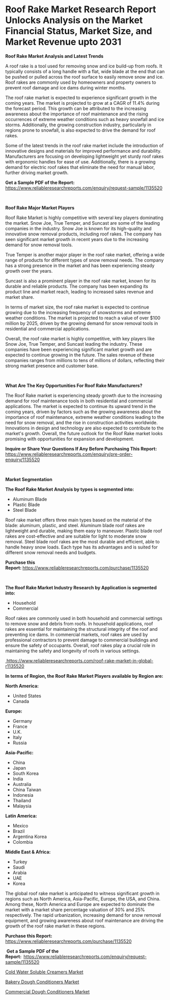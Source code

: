 <p><h1>Roof Rake Market Research Report Unlocks Analysis on the Market Financial Status, Market Size, and Market Revenue upto 2031</h1></p><p><strong>Roof Rake Market Analysis and Latest Trends</strong></p>
<p><p>A roof rake is a tool used for removing snow and ice build-up from roofs. It typically consists of a long handle with a flat, wide blade at the end that can be pushed or pulled across the roof surface to easily remove snow and ice. Roof rakes are commonly used by homeowners and property owners to prevent roof damage and ice dams during winter months.</p><p>The roof rake market is expected to experience significant growth in the coming years. The market is projected to grow at a CAGR of 11.4% during the forecast period. This growth can be attributed to the increasing awareness about the importance of roof maintenance and the rising occurrences of extreme weather conditions such as heavy snowfall and ice storms. Additionally, the growing construction industry, particularly in regions prone to snowfall, is also expected to drive the demand for roof rakes.</p><p>Some of the latest trends in the roof rake market include the introduction of innovative designs and materials for improved performance and durability. Manufacturers are focusing on developing lightweight yet sturdy roof rakes with ergonomic handles for ease of use. Additionally, there is a growing demand for electric roof rakes that eliminate the need for manual labor, further driving market growth.</p></p>
<p><strong>Get a Sample PDF of the Report:&nbsp;</strong> <a href="https://www.reliableresearchreports.com/enquiry/request-sample/1135520">https://www.reliableresearchreports.com/enquiry/request-sample/1135520</a></p>
<p>&nbsp;</p>
<p><strong>Roof Rake Major Market Players</strong></p>
<p><p>Roof Rake Market is highly competitive with several key players dominating the market. Snow Joe, True Temper, and Suncast are some of the leading companies in the industry. Snow Joe is known for its high-quality and innovative snow removal products, including roof rakes. The company has seen significant market growth in recent years due to the increasing demand for snow removal tools.</p><p>True Temper is another major player in the roof rake market, offering a wide range of products for different types of snow removal needs. The company has a strong presence in the market and has been experiencing steady growth over the years.</p><p>Suncast is also a prominent player in the roof rake market, known for its durable and reliable products. The company has been expanding its product line and market reach, leading to increased sales revenue and market share.</p><p>In terms of market size, the roof rake market is expected to continue growing due to the increasing frequency of snowstorms and extreme weather conditions. The market is projected to reach a value of over $100 million by 2025, driven by the growing demand for snow removal tools in residential and commercial applications.</p><p>Overall, the roof rake market is highly competitive, with key players like Snow Joe, True Temper, and Suncast leading the industry. These companies have been experiencing significant market growth and are expected to continue growing in the future. The sales revenue of these companies ranges from millions to tens of millions of dollars, reflecting their strong market presence and customer base.</p></p>
<p>&nbsp;</p>
<p><strong>What Are The Key Opportunities For Roof Rake Manufacturers?</strong></p>
<p><p>The Roof Rake market is experiencing steady growth due to the increasing demand for roof maintenance tools in both residential and commercial applications. The market is expected to continue its upward trend in the coming years, driven by factors such as the growing awareness about the importance of roof maintenance, extreme weather conditions leading to the need for snow removal, and the rise in construction activities worldwide. Innovations in design and technology are also expected to contribute to the market's growth. Overall, the future outlook for the Roof Rake market looks promising with opportunities for expansion and development.</p></p>
<p><strong>Inquire or Share Your Questions If Any Before Purchasing This Report:</strong> <a href="https://www.reliableresearchreports.com/enquiry/pre-order-enquiry/1135520">https://www.reliableresearchreports.com/enquiry/pre-order-enquiry/1135520</a></p>
<p>&nbsp;</p>
<p><strong>Market Segmentation</strong></p>
<p><strong>The Roof Rake Market Analysis by types is segmented into:</strong></p>
<p><ul><li>Aluminum Blade</li><li>Plastic Blade</li><li>Steel Blade</li></ul></p>
<p><p>Roof rake market offers three main types based on the material of the blade: aluminum, plastic, and steel. Aluminum blade roof rakes are lightweight and durable, making them easy to maneuver. Plastic blade roof rakes are cost-effective and are suitable for light to moderate snow removal. Steel blade roof rakes are the most durable and efficient, able to handle heavy snow loads. Each type has its advantages and is suited for different snow removal needs and budgets.</p></p>
<p><strong>Purchase this Report:&nbsp;</strong><a href="https://www.reliableresearchreports.com/purchase/1135520">https://www.reliableresearchreports.com/purchase/1135520</a></p>
<p>&nbsp;</p>
<p><strong>The Roof Rake Market Industry Research by Application is segmented into:</strong></p>
<p><ul><li>Household</li><li>Commercial</li></ul></p>
<p><p>Roof rakes are commonly used in both household and commercial settings to remove snow and debris from roofs. In household applications, roof rakes are essential for maintaining the structural integrity of the roof and preventing ice dams. In commercial markets, roof rakes are used by professional contractors to prevent damage to commercial buildings and ensure the safety of occupants. Overall, roof rakes play a crucial role in maintaining the safety and longevity of roofs in various settings.</p></p>
<p><a href="https://www.reliableresearchreports.com/roof-rake-market-in-global-r1135520">&nbsp;https://www.reliableresearchreports.com/roof-rake-market-in-global-r1135520</a></p>
<p><strong>In terms of Region, the Roof Rake Market Players available by Region are:</strong></p>
<p>
    <p> <strong> North America: </strong>
        <ul>
            <li>United States</li>
            <li>Canada</li>
        </ul>
        </p> 
    <p> <strong> Europe: </strong>
        <ul>
            <li>Germany</li>
            <li>France</li>
            <li>U.K.</li>
            <li>Italy</li>
            <li>Russia</li>
        </ul>
        </p> 
    <p> <strong> Asia-Pacific: </strong>
        <ul>
            <li>China</li>
            <li>Japan</li>
            <li>South Korea</li>
            <li>India</li>
            <li>Australia</li>
            <li>China Taiwan</li>
            <li>Indonesia</li>
            <li>Thailand</li>
            <li>Malaysia</li>
        </ul>
        </p> 
    <p> <strong> Latin America: </strong>
        <ul>
            <li>Mexico</li>
            <li>Brazil</li>
            <li>Argentina Korea</li>
            <li>Colombia</li>
        </ul>
        </p> 
    <p> <strong> Middle East & Africa: </strong>
        <ul>
            <li>Turkey</li>
            <li>Saudi</li>
            <li>Arabia</li>
            <li>UAE</li>
            <li>Korea</li>
        </ul>
    </p>
    </p>
<p><p>The global roof rake market is anticipated to witness significant growth in regions such as North America, Asia-Pacific, Europe, the USA, and China. Among these, North America and Europe are expected to dominate the market with a market share percentage valuation of 30% and 25% respectively. The rapid urbanization, increasing demand for snow removal equipment, and growing awareness about roof maintenance are driving the growth of the roof rake market in these regions.</p></p>
<p><strong>Purchase this Report: </strong><a href="https://www.reliableresearchreports.com/purchase/1135520">https://www.reliableresearchreports.com/purchase/1135520</a></p>
<p>&nbsp;<strong>Get a Sample PDF of the Report:&nbsp;&nbsp;</strong><a href="https://www.reliableresearchreports.com/enquiry/request-sample/1135520">https://www.reliableresearchreports.com/enquiry/request-sample/1135520</a></p>
<p><strong></strong></p>
<p><p><a href="https://www.linkedin.com/pulse/cold-water-soluble-creamers-market-research-report-its-history-op5he?trackingId=tCB1qtHj%2BLYr26j1iffr3w%3D%3D">Cold Water Soluble Creamers Market</a></p><p><a href="https://www.linkedin.com/pulse/bakery-dough-conditioners-market-size-trends-complete-industry-ii5xe?trackingId=W3iatKVpreVm%2F1ubV%2Fycgw%3D%3D">Bakery Dough Conditioners Market</a></p><p><a href="https://www.linkedin.com/pulse/commercial-dough-conditioners-market-research-report-its-5ih1e?trackingId=HBJFTBeDpX63UWjc8RHg1g%3D%3D">Commercial Dough Conditioners Market</a></p></p>